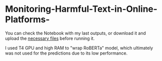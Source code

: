 # Monitoring-Harmful-Text-in-Online-Platforms-

You can check the Notebook with my last outputs, or download it and upload the [necessary files](https://github.com/TLeonidas/Monitoring-Harmful-Text-in-Online-Platforms-/tree/main/notebook_files) before running it.

I used T4 GPU and high RAM to "wrap RoBERTa" model, which ultimately was not used for the predictions due to its low performance.
